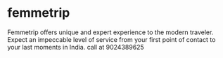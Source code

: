 # femmetrip
Femmetrip offers unique and expert experience to the modern traveler. Expect an impeccable level of service from your first point of contact to your last moments in India. call at 9024389625
